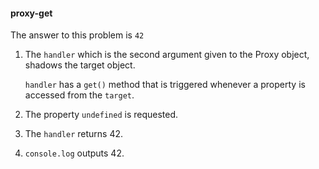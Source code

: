 #### proxy-get

The answer to this problem is `42`

1. The `handler` which is the second argument given to the Proxy object, shadows the target object.

    `handler` has a `get()` method that is triggered whenever a property is accessed from the `target`.

2. The property `undefined` is requested.

3. The `handler` returns 42.

4. `console.log` outputs 42. 